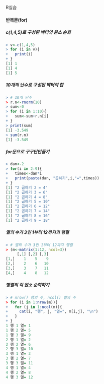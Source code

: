 R실습

#### 반복문(for)

##### c(1,4,5)로 구성된 벡터의 원소 순회

```R
> v<-c(1,4,5)
> for (i in v){
+   print(i)
+ }
[1] 1
[1] 4
[1] 5
```

##### 10개의 난수로 구성된 벡터의 합

```R
> # 10개 난수
> r.n<-rnorm(10)
> sum<-0
> for (i in 1:10){
+   sum<-sum+r.n[i]
+ }
> print(sum)
[1] -3.549
> sum(r.n)
[1] -3.549
```

##### for문으로 구구단만들기

```R
> dan<-2
> for(i in 2:9){
+   times<-dan*i
+   print(paste(dan, "곱하기",i,"=",times))
+ }
[1] "2 곱하기 2 = 4"
[1] "2 곱하기 3 = 6"
[1] "2 곱하기 4 = 8"
[1] "2 곱하기 5 = 10"
[1] "2 곱하기 6 = 12"
[1] "2 곱하기 7 = 14"
[1] "2 곱하기 8 = 16"
[1] "2 곱하기 9 = 18"
```

##### 열의 수가 3인 1부터 12까지의 행렬

```R
> # 열의 수가 3인 1부터 12까지 행렬
> (m<-matrix(1:12, ncol=3))
     [,1] [,2] [,3]
[1,]    1    5    9
[2,]    2    6   10
[3,]    3    7   11
[4,]    4    8   12
```

##### 행렬의 각 원소 순회하기

```R
> # nrow() 행의 수, ncol() 열의 수
> for (i in 1:nrow(m)){
+   for (j in 1:ncol(m)){
+     cat(i, "행", j, "열=", m[i,j], "\n")
+   }
+ }
1 행 1 열= 1 
1 행 2 열= 5 
1 행 3 열= 9 
2 행 1 열= 2 
2 행 2 열= 6 
2 행 3 열= 10 
3 행 1 열= 3 
3 행 2 열= 7 
3 행 3 열= 11 
4 행 1 열= 4 
4 행 2 열= 8 
4 행 3 열= 12 
```

